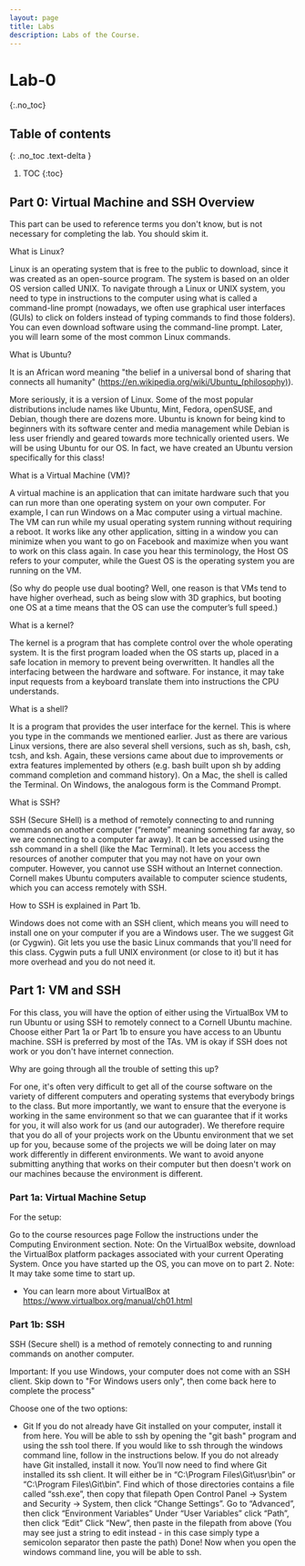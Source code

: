 ```yaml
---
layout: page
title: Labs
description: Labs of the Course.
---
```

# Lab-0 
{:.no_toc}

## Table of contents
{: .no_toc .text-delta }

1. TOC
{:toc}


## Part 0: Virtual Machine and SSH Overview 

This part can be used to reference terms you don't know, but is not necessary for completing the lab. You should skim it.

What is Linux?

Linux is an operating system that is free to the public to download, since it was created as an open-source program. The system is based on an older OS version called UNIX. To navigate through a Linux or UNIX system, you need to type in instructions to the computer using what is called a command-line prompt (nowadays, we often use graphical user interfaces (GUIs) to click on folders instead of typing commands to find those folders). You can even download software using the command-line prompt. Later, you will learn some of the most common Linux commands.

What is Ubuntu?

It is an African word meaning "the belief in a universal bond of sharing that connects all humanity" (https://en.wikipedia.org/wiki/Ubuntu_(philosophy)).

More seriously, it is a version of Linux. Some of the most popular distributions include names like Ubuntu, Mint, Fedora, openSUSE, and Debian, though there are dozens more. Ubuntu is known for being kind to beginners with its software center and media management while Debian is less user friendly and geared towards more technically oriented users. We will be using Ubuntu for our OS. In fact, we have created an Ubuntu version specifically for this class!

What is a Virtual Machine (VM)?

A virtual machine is an application that can imitate hardware such that you can run more than one operating system on your own computer. For example, I can run Windows on a Mac computer using a virtual machine. The VM can run while my usual operating system running without requiring a reboot. It works like any other application, sitting in a window you can minimize when you want to go on Facebook and maximize when you want to work on this class again. In case you hear this terminology, the Host OS refers to your computer, while the Guest OS is the operating system you are running on the VM.

(So why do people use dual booting? Well, one reason is that VMs tend to have higher overhead, such as being slow with 3D graphics, but booting one OS at a time means that the OS can use the computer’s full speed.)


What is a kernel?

The kernel is a program that has complete control over the whole operating system. It is the first program loaded when the OS starts up, placed in a safe location in memory to prevent being overwritten. It handles all the interfacing between the hardware and software. For instance, it may take input requests from a keyboard translate them into instructions the CPU understands.

What is a shell?

It is a program that provides the user interface for the kernel. This is where you type in the commands we mentioned earlier. Just as there are various Linux versions, there are also several shell versions, such as sh, bash, csh, tcsh, and ksh. Again, these versions came about due to improvements or extra features implemented by others (e.g. bash built upon sh by adding command completion and command history). On a Mac, the shell is called the Terminal. On Windows, the analogous form is the Command Prompt.

What is SSH?

SSH (Secure SHell) is a method of remotely connecting to and running commands on another computer (“remote” meaning something far away, so we are connecting to a computer far away). It can be accessed using the ssh command in a shell (like the Mac Terminal). It lets you access the resources of another computer that you may not have on your own computer. However, you cannot use SSH without an Internet connection. Cornell makes Ubuntu computers available to computer science students, which you can access remotely with SSH.

How to SSH is explained in Part 1b.

Windows does not come with an SSH client, which means you will need to install one on your computer if you are a Windows user. The we suggest Git (or Cygwin). Git lets you use the basic Linux commands that you'll need for this class. Cygwin puts a full UNIX environment (or close to it) but it has more overhead and you do not need it.

## Part 1: VM and SSH
For this class, you will have the option of either using the VirtualBox VM to run Ubuntu or using SSH to remotely connect to a Cornell Ubuntu machine. Choose either Part 1a or Part 1b to ensure you have access to an Ubuntu machine. SSH is preferred by most of the TAs. VM is okay if SSH does not work or you don't have internet connection.

Why are going through all the trouble of setting this up?

For one, it's often very difficult to get all of the course software on the variety of different computers and operating systems that everybody brings to the class. But more importantly, we want to ensure that the everyone is working in the same environment so that we can guarantee that if it works for you, it will also work for us (and our autograder). We therefore require that you do all of your projects work on the Ubuntu environment that we set up for you, because some of the projects we will be doing later on may work differently in different environments. We want to avoid anyone submitting anything that works on their computer but then doesn't work on our machines because the environment is different.

### Part 1a: Virtual Machine Setup
For the setup:

Go to the course resources page
Follow the instructions under the Computing Environment section.
Note: On the VirtualBox website, download the VirtualBox platform packages associated with your current Operating System.
Once you have started up the OS, you can move on to part 2.
Note: It may take some time to start up.
* You can learn more about VirtualBox at https://www.virtualbox.org/manual/ch01.html

### Part 1b: SSH
SSH (Secure shell) is a method of remotely connecting to and running commands on another computer. 



Important: If you use Windows, your computer does not come with an SSH client. Skip down to "For Windows users only", then come back here to complete the process"

Choose one of the two options:

- Git
If you do not already have Git installed on your computer, install it from here. You will be able to ssh by opening the "git bash" program and using the ssh tool there. If you would like to ssh through the windows command line, follow in the instructions below.
If you do not already have Git installed, install it now.
You’ll now need to find where Git installed its ssh client. It will either be in “C:\Program Files\Git\usr\bin” or “C:\Program Files\Git\bin”. Find which of those directories contains a file called “ssh.exe”, then copy that filepath
Open Control Panel -> System and Security -> System, then click “Change Settings”. Go to “Advanced”, then click “Environment Variables”
Under “User Variables” click “Path”, then click “Edit”
Click “New”, then paste in the filepath from above (You may see just a string to edit instead - in this case simply type a semicolon separator then paste the path)
Done! Now when you open the windows command line, you will be able to ssh.

  

